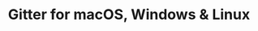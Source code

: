 ---
name: Gitter
url: 'https://gitter.im'
category: Social Networking
title: 'Gitter for macOS, Windows & Linux'
key: gitter

---